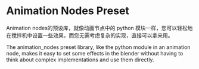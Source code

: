 # Animation Nodes Preset
Animation nodes的预设库，就像动画节点中的 python 模块一样，您可以轻松地在搅拌机中设置一些效果，而您无需考虑复杂的实现，直接可以拿来用。

The animation_nodes preset library, like the python module in an animation node, makes it easy to set some effects in the blender without having to think about complex implementations and use them directly.
